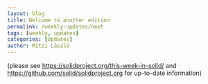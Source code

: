 ```yaml
---
layout: blog
title: Welcome to another edition
permalink: /weekly-updates/next
tags: [weekly, updates]
categories: [Updates]
author: Mitzi László
---
```


(please see https://solidproject.org/this-week-in-solid/ and https://github.com/solid/solidproject.org for up-to-date information)

